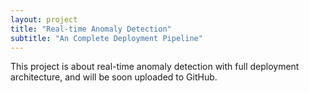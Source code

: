 ```yaml
---
layout: project
title: "Real-time Anomaly Detection"
subtitle: "An Complete Deployment Pipeline"
---
```


This project is about real-time anomaly detection with full deployment architecture, and will be soon uploaded to GitHub.

